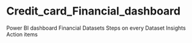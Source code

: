 # Credit_card_Financial_dashboard
Power BI dashboard
Financial Datasets
Steps on every Dataset
Insights
Action items
